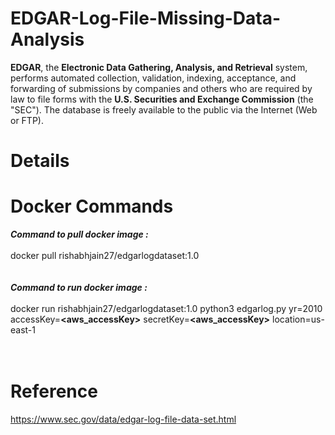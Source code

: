# EDGAR-Log-File-Missing-Data-Analysis

**EDGAR**, the **Electronic Data Gathering, Analysis, and Retrieval** system, performs automated collection,
validation, indexing, acceptance, and forwarding of submissions by companies and others who are required
by law to file forms with the **U.S. Securities and Exchange Commission** (the "SEC"). The database is freely
available to the public via the Internet (Web or FTP).

# Details

# Docker Commands

**_Command to pull docker image :_**<br><br>
docker pull rishabhjain27/edgarlogdataset:1.0<br><br><br>
**_Command to run docker image :_**<br><br>
docker run rishabhjain27/edgarlogdataset:1.0 python3 edgarlog.py yr=2010 accessKey=**<aws_accessKey>** secretKey=**<aws_accessKey>** location=us-east-1
<br><br><br>

# Reference
https://www.sec.gov/data/edgar-log-file-data-set.html<br><br>
